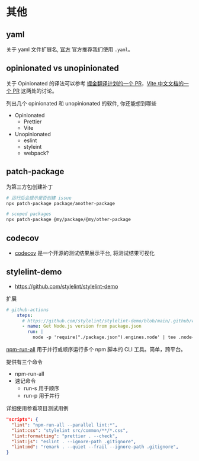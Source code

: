 # 其他

## yaml

关于 yaml 文件扩展名, [官方](https://yaml.org/faq.html) 官方推荐我们使用 `.yaml`。

## opinionated vs unopinionated

关于 Opinionated 的译法可以参考 [掘金翻译计划的一个 PR](https://github.com/xitu/gold-miner/pull/7984#issuecomment-782794534)，[Vite 中文文档的一个 PR](https://zhuanlan.zhihu.com/p/357794103) 这两处的讨论。

列出几个 opinionated 和 unopinionated 的软件, 你还能想到哪些

  - Opinionated
    - Prettier
    - Vite
  - Unopinionated
    - eslint
    - styleint
    - webpack?

## patch-package

为第三方包创建补丁

```bash
# 运行后会提示是否创建 issue
npx patch-package package/another-package

# scoped packages
npx patch-package @my/package/@my/other-package
```

## codecov

  - [codecov](https://about.codecov.io/) 是一个开源的测试结果展示平台, 将测试结果可视化

## stylelint-demo

  - <https://github.com/stylelint/stylelint-demo>

扩展

```yaml
# github-actions
    steps:
      # https://github.com/stylelint/stylelint-demo/blob/main/.github/workflows/nodejs.yml
      - name: Get Node.js version from package.json
        run: |
          node -p 'require("./package.json").engines.node' | tee .node-version
```

[npm-run-all](https://www.npmjs.com/package/npm-run-all) 用于并行或顺序运行多个 npm 脚本的 CLI 工具。简单，跨平台。

提供有三个命令

  - npm-run-all
  - 速记命令
    - run-s 用于顺序
    - run-p 用于并行

详细使用参看项目测试用例

```json
"scripts": {
  "lint": "npm-run-all --parallel lint:*",
  "lint:css": "stylelint src/common/**/*.css",
  "lint:formatting": "prettier . --check",
  "lint:js": "eslint . --ignore-path .gitignore",
  "lint:md": "remark . --quiet --frail --ignore-path .gitignore",
}
```
